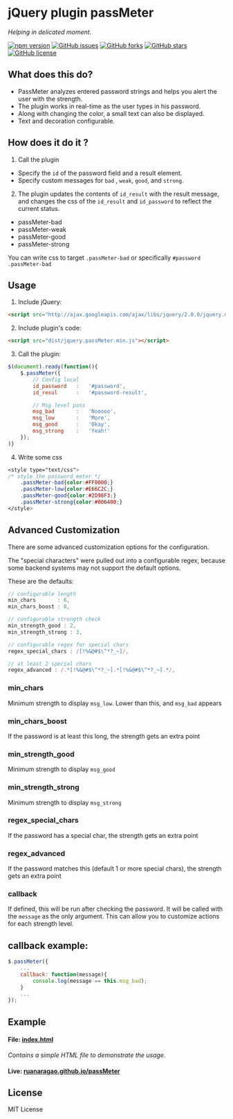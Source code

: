 jQuery plugin passMeter
========================
*Helping in delicated moment.*

[![npm version](https://badge.fury.io/js/passmeter.svg)](https://badge.fury.io/js/passmeter)
[![GitHub issues](https://img.shields.io/github/issues/RuanAragao/passMeter)](https://github.com/RuanAragao/passMeter/issues)
[![GitHub forks](https://img.shields.io/github/forks/RuanAragao/passMeter)](https://github.com/RuanAragao/passMeter/network)
[![GitHub stars](https://img.shields.io/github/stars/RuanAragao/passMeter)](https://github.com/RuanAragao/passMeter/stargazers)
[![GitHub license](https://img.shields.io/github/license/RuanAragao/passMeter)](https://github.com/RuanAragao/passMeter/blob/master/LICENSE)

## What does this do?
- PassMeter analyzes entered password strings and helps you alert the user with the strength.
- The plugin works in real-time as the user types in his password.
- Along with changing the color, a small text can also be displayed.
- Text and decoration configurable.


## How does it do it ?

1. Call the plugin

* Specify the `id` of the password field and a result element.
* Specify custom messages for `bad` , `weak`, `good`, and `strong`.

2. The plugin updates the contents of `id_result` with the result message, and changes the css of the `id_result` and `id_password` to reflect the current status.

* passMeter-bad
* passMeter-weak
* passMeter-good
* passMeter-strong

You can write css to target `.passMeter-bad` or specifically `#password .passMeter-bad`


## Usage

1. Include jQuery:

```html
<script src="http://ajax.googleapis.com/ajax/libs/jquery/2.0.0/jquery.min.js"></script>
```

2. Include plugin's code:

```html
<script src="dist/jquery.passMeter.min.js"></script>
```

3. Call the plugin:

```javascript
$(document).ready(function(){
	$.passMeter({
		// Config local
		id_password   :   '#password',
		id_resul   	  :   '#password-result',

		// Msg level pass
		msg_bad       :   'Nooooo',
		msg_low       :   'More',
		msg_good      :   'Okay',
		msg_strong    :   'Yeah!'
	});
)}
```

4. Write some css

```css
<style type="text/css">
/* style the password meter */
	.passMeter-bad{color:#FF0000;}
	.passMeter-low{color:#E66C2C;}
	.passMeter-good{color:#2D98F3;}
	.passMeter-strong{color:#006400;}
</style>
```

## Advanced Customization

There are some advanced customization options for the configuration.

The "special characters" were pulled out into a configurable regex, because some backend systems may not support the default options.

These are the defaults:
```javascript
// configurable length
min_chars       : 6,
min_chars_boost : 8,

// configurable strength check
min_strength_good : 2,
min_strength_strong : 3,

// configurable regex for special chars
regex_special_chars : /[!%&@#$\^*?_~]/,

// at least 2 special chars
regex_advanced : /.*[!%&@#$\^*?_~].*[!%&@#$\^*?_~].*/,
```

### __min_chars__
Minimum strength to display `msg_low`.  Lower than this, and `msg_bad` appears

### __min_chars_boost__
If the password is at least this long, the strength gets an extra point

### __min_strength_good__
Minimum strength to display `msg_good`

### __min_strength_strong__
Minimum strength to display `msg_strong`

### __regex_special_chars__
If the password has a special char, the strength gets an extra point

### __regex_advanced__
If the password matches this (default 1 or more special chars), the strength gets an extra point

### __callback__
If defined, this will be run after checking the password.  It will be called with the `message` as the only argument.
This can allow you to customize actions for each strength level.

## callback example:

```javascript
$.passMeter({
	...
	callback: function(message){
		console.log(message == this.msg_bad);
	}
	...
});
```


## Example

#### File: [index.html](https://github.com/RuanAragao/passMeter/blob/master/index.html)
*Contains a simple HTML file to demonstrate the usage.*
#### Live: [ruanaragao.github.io/passMeter](https://ruanaragao.github.io/passMeter/)

## License

MIT License

